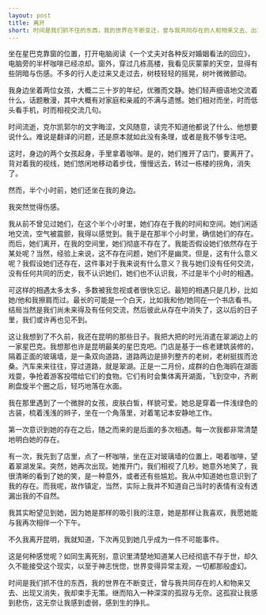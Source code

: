```yaml
---
layout: post
title: 离开
short: 时间是我们抓不住的东西，我的世界在不断变迁，曾与我共同存在的人和物来又去、出现又消失，我却束手无策
---
```


坐在星巴克靠窗的位置，打开电脑阅读《一个丈夫对各种反对婚姻看法的回应》，电脑旁的半杯咖啡已经凉却。窗外，穿过几栋高楼，我看见灰蒙蒙的天空，显得有些阴暗与伤感。不多的行人走过来又走过去，树枝轻轻的摇晃，树叶微微颤动。

我身边坐着两位女孩，大概二三十岁的年纪，优雅而文静。她们轻声细语地交流着什么，话题散漫，其中大概有对家庭和亲戚的不满与遗憾。她们相对而坐，时而低头看手机，时而相视交流几句。

时间流逝，克尔凯郭尔的文字晦涩，文风随意，读完不知道他都说了什么、他想要说什么。难说是翻译的问题，还是原本就如此没有条理，或者是我不够专注吧。

这时，身边的两个女孩起身，手里拿着咖啡。是的，她们推开了店门，要离开了。背对着我的视线，她们悠闲地移动着步伐，慢慢远去，转过一栋楼的拐角，消失了。

然而，半个小时前，她们还坐在我的身边。

我突然觉得伤感。

我从前不曾见过她们，在这个半个小时里，她们存在于我的时间和空间。她们闲适地交流，空气被震颤，我得以感觉到。我于是在那半个小时里，确信她们的存在。而后，她们离开，在我的空间里，她们彻底不存在了。我能否假设她们依然存在于某处呢？当然，经验上来说，这不存在问题，她们不是幽灵。但是，这有什么意义呢？我假设她们还存在，这件事对于我来说有什么意义？我与她们没有任何交流，没有任何共同的历史，我不认识她们，她们也不认识我，不过是半个小时的相遇。

可这样的相遇太多太多，多数被我忽视或者很快忘记。最短的相遇只是几秒，比如她/他和我擦肩而过。最长的可能是一个白天，比如我和他/她同在一个书店看书。结局当然是我们尚未来得及有任何交流，然后彼此从存在中消失了，这以后的日子里，我们或许再也见不到。

这让我想到了不久前，我还在昆明的那些日子。我把大把的时光消遣在翠湖边上的一家星巴克。我想那也许是昆明最美的星巴克吧。门店是基于一栋老建筑装修的，隔着正面的玻璃墙，是一条双向道路，道路两边是排列整齐的老树，老树挺拔而沧桑。汽车来来往往，穿过道路，就是翠湖。正是一二月份，成群的白色海鸥在湖面戏耍，争抢着游客投喂给它们的食物。它们有时会集体离开湖面，飞到空中，齐刷刷盘旋半个圈之后，轻巧地落在水面。

我在那里遇到了一个微胖的女孩，皮肤白皙，样貌可爱。她总是穿着一件浅绿色的古装，梳着浅浅的辫子，坐在一个角落里，对着笔记本安静地工作。

第一次意识到她的存在之后，随之而来的是后面的多次相遇。每一次我都非常清楚地明白她的存在。

有一次，我先到了店里，点了一杯咖啡，坐在正对玻璃墙的位置上，喝着咖啡，望着翠湖发呆。突然，她再次出现。她推开门，我们相视了几秒。她意外地笑了，我很清晰的看到了她的笑，是一种意外，或者还有些尴尬。我从中知道她也意识到了我的存在。而我呢，故作镇定，当然，实际上我并不知道自己当时的表情有没有透漏出我的不自然。

我其实盼望见到她，因为她是那样的吸引我的注意，她是那样让我喜欢，我愿她能与我再次相伴一个下午。

不久我离开昆明，我就知道，下次再见到她几乎成为一件不可能事件。

这是何种感觉呢？如同生离死别，意识里清楚地知道某人已经彻底不存于世，却久久不能接受这个现实，以至于神志恍惚，世界变得异常主观，一切都那般虚幻。

时间是我们抓不住的东西，我的世界在不断变迁，曾与我共同存在的人和物来又去、出现又消失，我却束手无策。继而陷入一种深深的孤寂与无奈。这孤寂让我感到悲伤，这无奈让我感到虚弱，感到生的挣扎。
